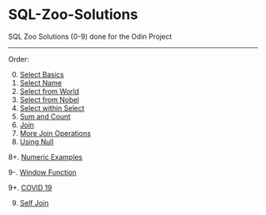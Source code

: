 # SQL-Zoo-Solutions
SQL Zoo Solutions (0-9) done for the Odin Project

---

Order:

0. [Select Basics](https://github.com/Toothless2/SQL-Zoo-Solutions/blob/master/Select%20Basics.md)
1. [Select Name](https://github.com/Toothless2/SQL-Zoo-Solutions/blob/master/SELECT%20Name.md)
2. [Select from World](https://github.com/Toothless2/SQL-Zoo-Solutions/blob/master/SELECT%20from%20World.md)
3. [Select from Nobel](https://github.com/Toothless2/SQL-Zoo-Solutions/blob/master/SELECT%20from%20Nobel.md)
4. [Select within Select](https://github.com/Toothless2/SQL-Zoo-Solutions/blob/master/SELECT%20within%20SELECT.md)
5. [Sum and Count](https://github.com/Toothless2/SQL-Zoo-Solutions/blob/master/SUM%20and%20COUNT.md)
6. [Join](https://github.com/Toothless2/SQL-Zoo-Solutions/blob/master/JOIN.md)
7. [More Join Operations](https://github.com/Toothless2/SQL-Zoo-Solutions/blob/master/More%20JOIN%20Operations.md)
8. [Using Null](https://github.com/Toothless2/SQL-Zoo-Solutions/blob/master/Using%20NULL.md)

8+. [Numeric Examples](https://github.com/Toothless2/SQL-Zoo-Solutions/blob/master/Numeric%20Examples.md)

9-. [Window Function](https://github.com/Toothless2/SQL-Zoo-Solutions/blob/master/Window%20Functions.md)

9+. [COVID 19](https://github.com/Toothless2/SQL-Zoo-Solutions/blob/master/COVID%2019.md)

9. [Self Join](https://github.com/Toothless2/SQL-Zoo-Solutions/blob/master/Self%20Join.md)
